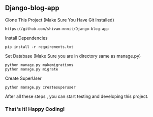 ## Django-blog-app

Clone This Project (Make Sure You Have Git Installed)

```
https://github.com/shivam-mnnit/Django-blog-app
```

Install Dependencies
```
pip install -r requirements.txt
```
Set Database (Make Sure you are in directory same as manage.py)
```
python manage.py makemigrations
python manage.py migrate
```
Create SuperUser
```
python manage.py createsuperuser
```
After all these steps , you can start testing and developing this project.

### That's it! Happy Coding!
